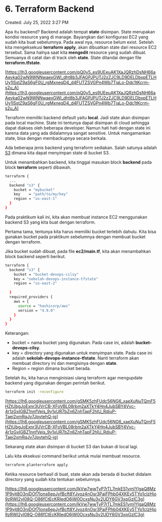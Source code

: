 # 6. Terraform Backend

Created: July 25, 2022 3:27 PM

Apa itu backend? Backend adalah tempat **state** disimpan. State merupakan kondisi resource yang di manage. Bayangkan dari konfigurasi EC2 yang sudah kita buat sebelumnya. Pada awal nya, resource belum exist. Setelah kita mengeksekusi **terraform apply**, akan dibuatkan state dari resource EC2 tersebut. Sama halnya saat kita **mengedit** resource yang sudah dibuat. Semuanya di catat dan di track oleh **state**. State ditandai dengan file **terraform.tfstate**.

[https://lh3.googleusercontent.com/pQ0y5_es9UEeuAK1XaJQRzhDsNH66aAevka02wN9WNNwaexGWl_dht8b3JFAGPJPUTJ2zZJC9LD9DELDbxpETLHUy1lSstZ9aS6gF0U_rgMxneqD4_d4FUTZSVGPn4Wb7TjaLo-Ddc1tKcrm-s2u_A](https://lh3.googleusercontent.com/pQ0y5_es9UEeuAK1XaJQRzhDsNH66aAevka02wN9WNNwaexGWl_dht8b3JFAGPJPUTJ2zZJC9LD9DELDbxpETLHUy1lSstZ9aS6gF0U_rgMxneqD4_d4FUTZSVGPn4Wb7TjaLo-Ddc1tKcrm-s2u_A)

Terraform memiliki backend default yaitu **local**. Jadi state akan disimpan pada local machine. State ini tentunya dapat disimpan di cloud sehingga dapat diakses oleh beberapa developer. Namun hati hati dengan state ini karena data yang ada didalamnya sangat sensitive. Untuk mengamankan state, bisa dengan membackupnya secara berkala.

Ada beberapa jenis backend yang terraform sediakan. Salah satunya adalah [S3](https://www.terraform.io/language/settings/backends/s3) dimana kita dapat menyimpan state di bucket S3.

Untuk menambahkan backend, kita tinggal masukan block **backend** pada block **terraform** seperti dibawah.

```bash
terraform {
  ...
  backend "s3" {
    bucket = "mybucket"
    key    = "path/to/my/key"
    region = "us-east-1"
  }
}
```

Pada praktikum kali ini, kita akan membuat instance EC2 menggunakan backend S3 yang kita buat dengan terraform.

Pertama tama, tentunya kita harus memiliki bucket terlebih dahulu. Kita bisa gunakan bucket pada praktikum sebelumnya dengan membuat bucket dengan terraform.

Jika bucket sudah dibuat, pada file **ec2/main.tf**, kita akan menambahkan block backend seperti berikut.

```bash
terraform {
  backend "s3" {
    bucket = "bucket-devops-cilsy"
    key = "sekolah-devops-instance-tfstate"
    region = "us-east-2"
    
  }
  required_providers {
    aws = {
      source = "hashicorp/aws"
      version = "4.9.0"
    }
  }
}
```

Keterangan:

- bucket = nama bucket yang digunakan. Pada case ini, adalah **bucket-devops-cilsy**.
- key = directory yang digunakan untuk menyimpan state. Pada case ini adalah **sekolah-devops-instance-tfstate**. Nanti terraform akan membuat directory ini dan mengisinya dengan **state**.
- Region = region dimana bucket berada.

Setelah itu, kita harus menginisiasi ulang terraform agar mengupdate backend yang digunakan dengan perintah berikut.

```bash
terraform init -reconfigure
```

[https://lh6.googleusercontent.com/gSMK5zhFUdc56NG6_xaeXuNuTQmF5HZtUbgJoExnr3UVrCB-XFoVBL08rbm2aXTkY4Hn4JubSBY4Vyc-4r1zGxIGBZ1nnfVeis_9y1xUR7bZn6ZnhTapF2hIU_RdiuP-Taei2xmRqJv7JpytehQ-jg](https://lh6.googleusercontent.com/gSMK5zhFUdc56NG6_xaeXuNuTQmF5HZtUbgJoExnr3UVrCB-XFoVBL08rbm2aXTkY4Hn4JubSBY4Vyc-4r1zGxIGBZ1nnfVeis_9y1xUR7bZn6ZnhTapF2hIU_RdiuP-Taei2xmRqJv7JpytehQ-jg)

Sekarang state akan disimpan di bucket S3 dan bukan di local lagi.

Lalu kita eksekusi command berikut untuk mulai membuat resource.

```bash
terraform planterraform apply
```

Ketika resource berhasil di buat, state akan ada berada di bucket didalam directory yang sudah kita tentukan sebelumnya.

[https://lh6.googleusercontent.com/lkVw7wwTyP7rTL7mkES1vmIYIgaQ8Mz1P9yjt8O3niDOf7Ions6epJyfBcft8YJvoz4nOsr3PaiFPhb04XKEv5TYo1clzHjo9zRWI2yI08Q-O86fCtEcKRIedO6jW0OcxsNu3v2UDY6GV3xpGzlC3g](https://lh6.googleusercontent.com/lkVw7wwTyP7rTL7mkES1vmIYIgaQ8Mz1P9yjt8O3niDOf7Ions6epJyfBcft8YJvoz4nOsr3PaiFPhb04XKEv5TYo1clzHjo9zRWI2yI08Q-O86fCtEcKRIedO6jW0OcxsNu3v2UDY6GV3xpGzlC3g)